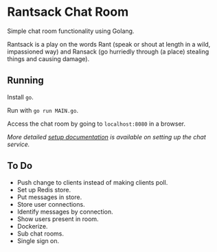 # Rantsack Chat Room

Simple chat room functionality using Golang.

Rantsack is a play on the words Rant (speak or shout at length in a wild, impassioned way) and Ransack (go hurriedly through (a place) stealing things and causing damage).

## Running

Install `go`.

Run with `go run MAIN.go`.

Access the chat room by going to `localhost:8080` in a browser.

*More detailed [setup documentation](docs/SETUP.md) is available on setting up the chat service.*

## To Do

- Push change to clients instead of making clients poll.
- Set up Redis store.
- Put messages in store.
- Store user connections.
- Identify messages by connection.
- Show users present in room.
- Dockerize.
- Sub chat rooms.
- Single sign on.

